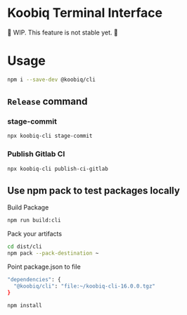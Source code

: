 # Koobiq Terminal Interface

🚧 WIP. This feature is not stable yet. 🚧

# Usage

```bash
npm i --save-dev @koobiq/cli
```

## `Release` command

### stage-commit

```bash
npx koobiq-cli stage-commit
```

### Publish Gitlab CI

```bash
npx koobiq-cli publish-ci-gitlab
```

## Use npm pack to test packages locally

Build Package

```bash
npm run build:cli
```

Pack your artifacts

```bash
cd dist/cli
npm pack --pack-destination ~
```

Point package.json to file

```bash
"dependencies": {
  "@koobiq/cli": "file:~/koobiq-cli-16.0.0.tgz"
}

npm install
```
